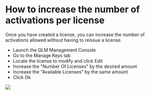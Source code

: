 # How to increase the number of activations per license

Once you have created a license, you can increase the number of activations allowed without having to reissue a license.

* Launch the QLM Management Console
* Go to the Manage Keys tab
* Locate the license to modify and click Edit
* Increase the "Number Of Licenses" by the desired amount
* Increase the "Available Licenses" by the same amount
* Click Ok

&#x20;

![](https://support.soraco.co/hc/article\_attachments/360000268106/mceclip0.png)
